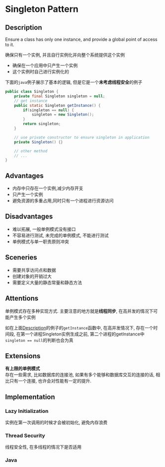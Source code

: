# Singleton Pattern

## Description
<div id="description"></div>
Ensure a class has only one instance, and provide a global point of access to it.

确保只有一个实例, 并且自行实例化并向整个系统提供这个实例

- 确保在一个应用中只产生一个实例
- 这个实例时自己进行实例化的

下面的`java`例子展示了基本的逻辑, 但是它是一个**未考虑线程安全**的例子
```java
public class Singleton {
    private final Singleton singleton = null;
    // get instance
    public static Singleton getInstance() {
        if(singleton == null) {
            singleton = new Singleton();   
        }
        return singleton;
    }

    // use private constructor to ensure singleton in application
    private Singleton() {}

    // other method
    // ...
}
```

## Advantages

- 内存中只存在一个实例,减少内存开支
- 只产生一个实例
- 避免资源的多重占用,同时只有一个进程进行资源访问


## Disadvantages

- 难以拓展, 一般单例模式没有接口
- 不容易进行测试, 未完成的单例模式, 不能进行测试
- 单例模式与单一职责原则冲突

## Sceneries

- 需要共享访问点和数据
- 创建对象的开销过大
- 需要定义大量的静态常量和静态方法
  
## Attentions

单例模式存在多种实现方式. 主要注意的地方就是**线程同步**, 在高并发的情况下可能产生多个实例

如在上面<a href="#description">Description</a>的例子的`getInstance`函数中, 在高并发情况下, 存在一个时间段, 在第一个进程Singleton实例生成之前, 第二个进程的getInstance中`singleton == null`的判断也会为真

## Extensions

**有上限的单例模式**  
存在一些需求, 比如数据库的连接池, 如果有多个能够和数据库交互的连接的话, 相比只有一个连接, 也许会对性能有一定的提升.

## Implementation

### Lazy Initialization

实例在第一次调用的时候才会被初始化, 避免内存浪费

### Thread Security

线程安全性, 在多线程的情况下是否适用

### Java

